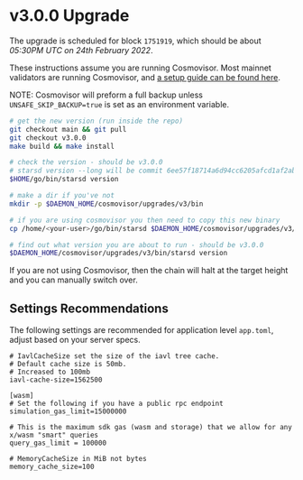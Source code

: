 # v3.0.0 Upgrade

The upgrade is scheduled for block `1751919`, which should be about _05:30PM UTC on 24th February 2022_.

These instructions assume you are running Cosmovisor. Most mainnet validators are running Cosmovisor, and [a setup guide can be found here](https://docs.stargaze.zone/nodes-and-validators/setting-up-cosmovisor).

NOTE: Cosmovisor will preform a full backup unless `UNSAFE_SKIP_BACKUP=true` is set as an environment variable.

```bash
# get the new version (run inside the repo)
git checkout main && git pull
git checkout v3.0.0
make build && make install

# check the version - should be v3.0.0
# starsd version --long will be commit 6ee57f18714a6d94cc6205afcd1af2ab655f8f0f
$HOME/go/bin/starsd version

# make a dir if you've not
mkdir -p $DAEMON_HOME/cosmovisor/upgrades/v3/bin

# if you are using cosmovisor you then need to copy this new binary
cp /home/<your-user>/go/bin/starsd $DAEMON_HOME/cosmovisor/upgrades/v3/bin

# find out what version you are about to run - should be v3.0.0
$DAEMON_HOME/cosmovisor/upgrades/v3/bin/starsd version
```

If you are not using Cosmovisor, then the chain will halt at the target height and you can manually switch over.

## Settings Recommendations

The following settings are recommended for application level `app.toml`, adjust based on your server specs.

```
# IavlCacheSize set the size of the iavl tree cache.
# Default cache size is 50mb.
# Increased to 100mb
iavl-cache-size=1562500

[wasm]
# Set the following if you have a public rpc endpoint
simulation_gas_limit=15000000

# This is the maximum sdk gas (wasm and storage) that we allow for any x/wasm "smart" queries
query_gas_limit = 100000

# MemoryCacheSize in MiB not bytes
memory_cache_size=100
```
